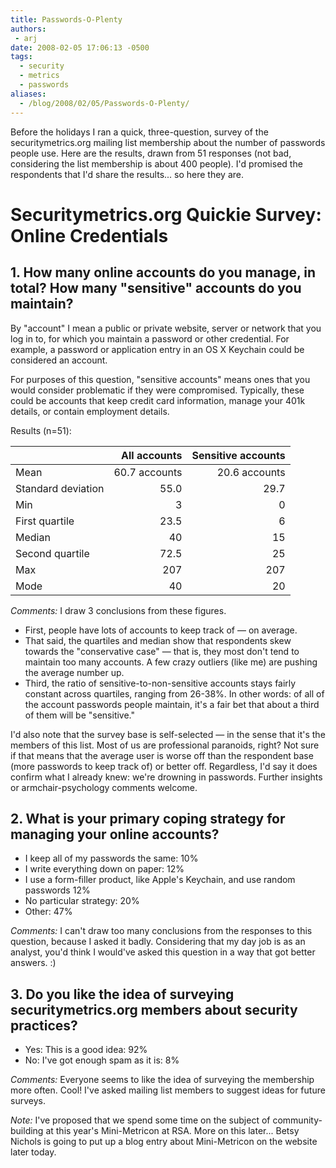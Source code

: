 ```yaml
---
title: Passwords-O-Plenty
authors:
 - arj
date: 2008-02-05 17:06:13 -0500
tags:
  - security
  - metrics
  - passwords
aliases:
  - /blog/2008/02/05/Passwords-O-Plenty/
---
```

Before the holidays I ran a quick, three-question, survey of the securitymetrics.org mailing list membership about the number of passwords people use. Here are the results, drawn from 51 responses (not bad, considering the list membership is about 400 people). I'd promised the respondents that I'd share the results... so here they are.

<!--more-->

# Securitymetrics.org Quickie Survey: Online Credentials

## 1. How many online accounts do you manage, in total? How many "sensitive" accounts do you maintain?

By "account" I mean a public or private website, server or network that you log in to, for which you maintain a password or other credential. For example, a password or application entry in an OS X Keychain could be considered an account.

For purposes of this question, "sensitive accounts" means ones that you would consider problematic if they were compromised. Typically, these could be accounts that keep credit card information, manage your 401k details, or contain employment details.

Results (n=51):

| &nbsp; | All accounts | Sensitive accounts|
|--------------|------------------:|------------------:|
| Mean | 60.7 accounts     | 20.6 accounts     |
| Standard deviation | 55.0 | 29.7 |
| Min | 3 | 0 |
| First quartile | 23.5 | 6 |
| Median | 40 | 15 |
| Second quartile | 72.5 | 25 |
| Max | 207 | 207 |
| Mode | 40 | 20 |

_Comments:_ I draw 3 conclusions from these figures.

* First, people have lots of accounts to keep track of &mdash; on average.
* That said, the quartiles and median show that respondents skew towards the "conservative case" &mdash; that is, they most don't tend to maintain too many accounts. A few crazy outliers (like me) are pushing the average number up.
* Third, the ratio of sensitive-to-non-sensitive accounts stays fairly constant across quartiles, ranging from 26-38%. In other words: of all of the account passwords people maintain, it's a fair bet that about a third of them will be "sensitive."

I'd also note that the survey base is self-selected &mdash; in the sense that it's the members of this list. Most of us are professional paranoids, right? Not sure if that means that the average user is worse off than the respondent base (more passwords to keep track of) or better off. Regardless, I'd say it does confirm what I already knew: we're drowning in passwords. Further insights or armchair-psychology comments welcome.


## 2. What is your primary coping strategy for managing your online accounts?

* I keep all of my passwords the same: 10%
* I write everything down on paper: 12%
* I use a form-filler product, like Apple's Keychain, and use random passwords 12%
* No particular strategy: 20%
* Other: 47%

_Comments:_ I can't draw too many conclusions from the responses to this question, because I asked it badly. Considering that my day job is as an analyst, you'd think I would've asked this question in a way that got better answers. :)

## 3. Do you like the idea of surveying securitymetrics.org members about security practices?

* Yes: This is a good idea: 92%
* No: I've got enough spam as it is: 8%

_Comments:_ Everyone seems to like the idea of surveying the membership more often. Cool! I've asked mailing list members to suggest ideas for future surveys.

_Note:_ I've proposed that we spend some time on the subject of community-building at this year's Mini-Metricon at RSA. More on this later... Betsy Nichols is going to put up a blog entry about Mini-Metricon on the website later today.
